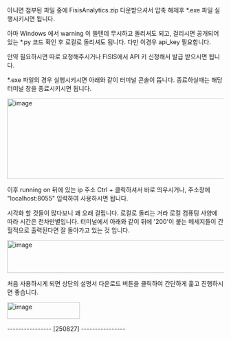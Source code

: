 아니면 첨부된 파일 중에 FisisAnalytics.zip 다운받으셔서 압축 해제후 *.exe 파일 실행시키시면 됩니다. 

아마 Windows 에서 warning 이 뜰텐데 무시하고 돌리셔도 되고, 걸리시면 공개되어 있는 *.py 코드 확인 후 로컬로 돌리셔도 됩니다. 다만 이경우 api_key 필요합니다. 

만약 필요하시면 따로 요청해주시거나 FISIS에서 API 키 신청해서 발급 받으시면 됩니다.

*.exe 파일의 경우 실행시키시면 아래와 같이 터미널 콘솔이 뜹니다. 종료하실때는 해당 터미널 창을 종료시키시면 됩니다.

<img width="1442" height="187" alt="image" src="https://github.com/user-attachments/assets/3ba797a9-035a-4579-bb7c-b65c490561d3" />


이후 running on 뒤에 있는 ip 주소 Ctrl + 클릭하셔서 바로 띄우시거나, 주소창에 "localhost:8055" 입력하여 사용하시면 됩니다.

시각화 할 것들이 많다보니 꽤 오래 걸립니다. 로컬로 돌리는 거라 로컬 컴퓨팅 사양에 따라 시간은 천차만별입니다. 터미널에서 아래와 같이 뒤에 '200'이 붙는 메세지들이 간헐적으로 출력된다면 잘 돌아가고 있는 것 입니다.

<img width="1417" height="76" alt="image" src="https://github.com/user-attachments/assets/0f17ea7c-1cb0-4427-8bc3-355cc7499a56" />

처음 사용하시게 되면 상단의 설명서 다운로드 버튼을 클릭하여 간단하게 훑고 진행하시면 좋습니다.

<img width="169" height="39" alt="image" src="https://github.com/user-attachments/assets/cb85ee9a-bcf5-4088-adde-728a406cd6bb" />

---------------- [250827] ----------------
